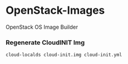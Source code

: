 # OpenStack-Images
OpenStack OS Image Builder

### Regenerate CloudINIT Img

```bash
cloud-localds cloud-init.img cloud-init.yml
```